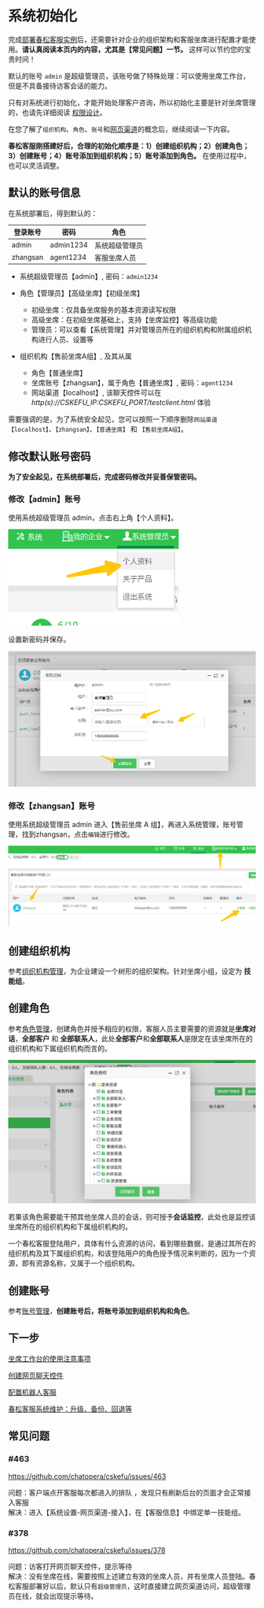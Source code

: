# 系统初始化

完成[部署春松客服实例](/products/cskefu/deploy.html)后，还需要针对企业的组织架构和客服坐席进行配置才能使用。**请认真阅读本页内的内容，尤其是【常见问题】一节。** 这样可以节约您的宝贵时间！

默认的账号 `admin` 是超级管理员，该账号做了特殊处理：可以使用坐席工作台，但是不具备接待访客会话的能力。

只有对系统进行初始化，才能开始处理客户咨询，所以初始化主要是针对坐席管理的，也请先详细阅读 [权限设计](/products/cskefu/accounting.html#%E6%9D%83%E9%99%90%E8%AE%BE%E8%AE%A1)。

在您了解了`组织机构`、`角色`、`账号`和[网页渠道](/products/cskefu/channels/webim.html)的概念后，继续阅读一下内容。

**春松客服刚搭建好后，合理的初始化顺序是：1）创建组织机构；2）创建角色；3）创建账号；4）账号添加到组织机构；5）账号添加到角色。** 在使用过程中，也可以灵活调整。

## 默认的账号信息

在系统部署后，得到默认的：

| **登录账号** | **密码**  | **角色** |
| ------------ | --------- | --------- |
| admin        | admin1234 | 系统超级管理员 |
| zhangsan        | agent1234 | 客服坐席人员 |
<!-- markup:table-caption 部署后默认账号 -->

* 系统超级管理员【admin】, 密码：`admin1234`

* 角色【管理员】【高级坐席】【初级坐席】
  * 初级坐席：仅具备坐席服务的基本资源读写权限
  * 高级坐席：在初级坐席基础上，支持【坐席监控】等高级功能
  * 管理员：可以查看【系统管理】并对管理员所在的组织机构和附属组织机构进行人员、设置等

* 组织机构【售前坐席A组】, 及其从属
  * 角色【普通坐席】
  * 坐席账号【zhangsan】，属于角色【普通坐席】, 密码：`agent1234`
  * 网站渠道【localhost】, 该聊天控件可以在 *http(s)://CSKEFU_IP:CSKEFU_PORT/testclient.html* 体验

需要强调的是，为了系统安全起见，您可以按照一下顺序删除`网站渠道【localhost】`、`【zhangsan】`、`【普通坐席】` 和 `【售前坐席A组】`。

## 修改默认账号密码

**为了安全起见，在系统部署后，完成密码修改并妥善保管密码。**

### 修改【admin】账号

使用系统超级管理员 admin，点击右上角【个人资料】。

![个人资料](../../images/products/cskefu/account/screenshot-20211129-161436.png)

设置新密码并保存。

![设置](../../images/products/cskefu/account/screenshot-20211129-161422.png)

### 修改【zhangsan】账号

使用系统超级管理员 admin 进入【售前坐席 A 组】，再进入系统管理，账号管理，找到zhangsan，点击`编辑`进行修改。

![修改账号](../../images/products/cskefu/account/screenshot-20211129-161512.png)

## 创建组织机构

参考[组织机构管理](/products/cskefu/accounting.html#组织机构管理)，为企业建设一个树形的组织架构。针对坐席小组，设定为 **技能组**。

## 创建角色

参考[角色管理](/products/cskefu/accounting.html#%E8%A7%92%E8%89%B2%E7%AE%A1%E7%90%86)，创建角色并授予相应的权限，客服人员主要需要的资源就是**坐席对话**，**全部客户** 和 **全部联系人**，此处**全部客户**和**全部联系人**是限定在该坐席所在的组织机构和下属组织机构而言的。

![创建角色](../../images/products/cskefu/init-1.jpg)

若果该角色需要能干预其他坐席人员的会话，则可授予**会话监控**，此处也是监控该坐席所在的组织机构和下属组织机构的。

一个春松客服登陆用户，具体有什么资源的访问，看到哪些数据，是通过其所在的组织机构及其下属组织机构，和该登陆用户的角色授予情况来判断的，因为一个资源，即有资源名称，又属于一个组织机构。

<!-- markup:markdown-end -->

## 创建账号

参考[账号管理](/products/cskefu/accounting.html#%E8%B4%A6%E5%8F%B7%E7%AE%A1%E7%90%86)，**创建账号后，将账号添加到组织机构和角色**。

## 下一步

[坐席工作台的使用注意事项](/products/cskefu/work.html)

[创建网页聊天控件](https://docs.chatopera.com/products/cskefu/channels/webim.html)

[配置机器人客服](/products/cskefu/work-chatbot/index.html)

[春松客服系统维护：升级、备份、回退等](/products/cskefu/osc/maintainence.html)

## 常见问题

### #463

<https://github.com/chatopera/cskefu/issues/463>

问题：客户端点开客服每次都进入的排队 ，发现只有刷新后台的页面才会正常接入客服
<br/>
解决：进入【系统设置-网页渠道-接入】，在【客服信息】中绑定单一技能组。
<br/>

### #378

<https://github.com/chatopera/cskefu/issues/378>

问题：访客打开网页聊天控件，提示等待
<br/>
解决：没有坐席在线，需要按照上述建立有效的坐席人员，并有坐席人员登陆。春松客服部署好以后，默认只有`超级管理员`，这时直接建立网页渠道访问，超级管理员在线，就会出现提示等待。
<br/>
